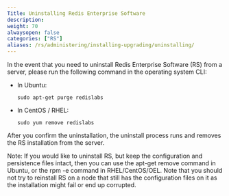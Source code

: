 ```yaml
---
Title: Uninstalling Redis Enterprise Software
description:
weight: 70
alwaysopen: false
categories: ["RS"]
aliases: /rs/administering/installing-upgrading/uninstalling/
---
```

In the event that you need to uninstall Redis Enterprise Software
(RS) from a server, please run the following command in the operating
system CLI:

- In Ubuntu:

    ```src
    sudo apt-get purge redislabs
    ```

- In CentOS / RHEL:

    ```src
    sudo yum remove redislabs
    ```

After you confirm the uninstallation, the uninstall process runs and
removes the RS installation from the server.

Note: If you would like to uninstall RS, but keep the configuration and
persistence files intact, then you can use the apt-get remove command in
Ubuntu, or the rpm -e command in RHEL/CentOS/OEL. Note that you should
not try to reinstall RS on a node that still has the configuration files
on it as the installation might fail or end up corrupted.
